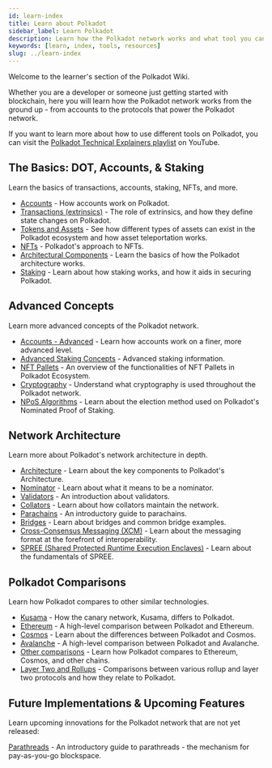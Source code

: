 ```yaml
---
id: learn-index
title: Learn about Polkadot
sidebar_label: Learn Polkadot
description: Learn how the Polkadot network works and what tool you can use to interact with it.
keywords: [learn, index, tools, resources]
slug: ../learn-index
---
```


Welcome to the learner's section of the Polkadot Wiki.

Whether you are a developer or someone just getting started with
blockchain, here you will learn how the Polkadot network works from the ground up - from accounts to the protocols that power the Polkadot network.

If you want to learn more about how to use different tools on Polkadot, you can visit the [Polkadot Technical Explainers playlist](https://youtube.com/playlist?list=PLOyWqupZ-WGuAuS00rK-pebTMAOxW41W8) on YouTube.

## The Basics: DOT, Accounts, & Staking

Learn the basics of transactions, accounts, staking, NFTs, and more.

- [Accounts](./learn-accounts.md) - How accounts work on Polkadot.
- [Transactions (extrinsics)](./learn-extrinsics.md) - The role of extrinsics, and how they define
  state changes on Polkadot.
- [Tokens and Assets](./learn-assets.md) - See how different types of assets can exist in the
  Polkadot ecosystem and how asset teleportation works.
- [NFTs](./learn-nft.md) - Polkadot's approach to NFTs.
- [Architectural Components](./learn-polkadot-host) - Learn the basics of how the Polkadot
  architecture works.
- [Staking](./learn-staking.md) - Learn about how staking works, and how it aids in securing
  Polkadot.

## Advanced Concepts

Learn more advanced concepts of the Polkadot network.

- [Accounts - Advanced](./learn-account-advanced) - Learn how accounts work on a finer, more
  advanced level.
- [Advanced Staking Concepts](./learn-staking-advanced.md) - Advanced staking information.
- [NFT Pallets](./learn-nft-pallets.md) - An overview of the functionalities of NFT Pallets in
  Polkadot Ecosystem.
- [Cryptography](./learn-cryptography.md) - Understand what cryptography is used throughout the
  Polkadot network.
- [NPoS Algorithms](./learn-phragmen) - Learn about the election method used on Polkadot's Nominated
  Proof of Staking.

## Network Architecture

Learn more about Polkadot's network architecture in depth.

- [Architecture](./learn-architecture.md) - Learn about the key components to Polkadot's
  Architecture.
- [Nominator](./learn-nominator.md) - Learn about what it means to be a nominator.
- [Validators](./learn-validator.md) - An introduction about validators.
- [Collators](./learn-collator.md) - Learn about how collators maintain the network.
- [Parachains](./learn-parachains.md) - An introductory guide to parachains.
- [Bridges](./learn-bridges.md) - Learn about bridges and common bridge examples.
- [Cross-Consensus Messaging (XCM)](./learn-xcm.md) - Learn about the messaging format at the
  forefront of interoperability.
- [SPREE (Shared Protected Runtime Execution Enclaves)](./learn-spree.md) - Learn about the
  fundamentals of SPREE.

## Polkadot Comparisons

Learn how Polkadot compares to other similar technologies.

- [Kusama](./learn-comparisons-kusama.md) - How the canary network, Kusama, differs to Polkadot.
- [Ethereum](./learn-comparison-ethereum-2.md) - A high-level comparison between Polkadot and
  Ethereum.
- [Cosmos](./learn-comparisons-cosmos.md) - Learn about the differences between Polkadot and Cosmos.
- [Avalanche](./learn-comparisons-avalanche.md) - A high-level comparison between Polkadot and
  Avalanche.
- [Other comparisons](./learn-comparisons.md) - Learn how Polkadot compares to Ethereum, Cosmos, and
  other chains.
- [Layer Two and Rollups](./learn-comparison-rollups.md) - Comparisons between various rollup and
  layer two protocols and how they relate to Polkadot.

## Future Implementations & Upcoming Features

Learn upcoming innovations for the Polkadot network that are not yet released:

[Parathreads](./learn-parathreads.md) - An introductory guide to parathreads - the mechanism for
pay-as-you-go blockspace.
